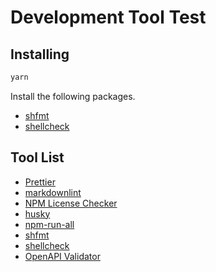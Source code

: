 # Development Tool Test

## Installing

```bash
yarn
```

Install the following packages.

- [shfmt](https://github.com/mvdan/sh)
- [shellcheck](https://github.com/koalaman/shellcheck)

## Tool List

- [Prettier](https://github.com/prettier/prettier)
- [markdownlint](https://github.com/DavidAnson/markdownlint)
- [NPM License Checker](https://github.com/davglass/license-checker)
- [husky](https://github.com/typicode/husky)
- [npm-run-all](https://github.com/mysticatea/npm-run-all)
- [shfmt](https://github.com/mvdan/sh)
- [shellcheck](https://github.com/koalaman/shellcheck)
- [OpenAPI Validator](https://github.com/IBM/openapi-validator)
